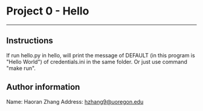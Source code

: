 # Project 0 - Hello
-------------
## Instructions
If run hello.py in hello, will print the message of DEFAULT (in this program is "Hello World") of credentials.ini in the same folder. Or just use command "make run".

## Author information
Name: Haoran Zhang  Address: hzhang9@uoregon.edu
